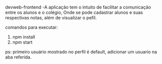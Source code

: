 devweb-frontend -A aplicação tem o intuito de facilitar a comunicação entre os alunos e o colégio, Onde se pode cadastrar alunos e suas respectivas notas, além de visualizar o pefil.

comandos para executar:
  1. npm install
  2. npm start
  
  ps: primeiro usuário mostrado no perfil é default, adicionar um usuario na aba referida. 
